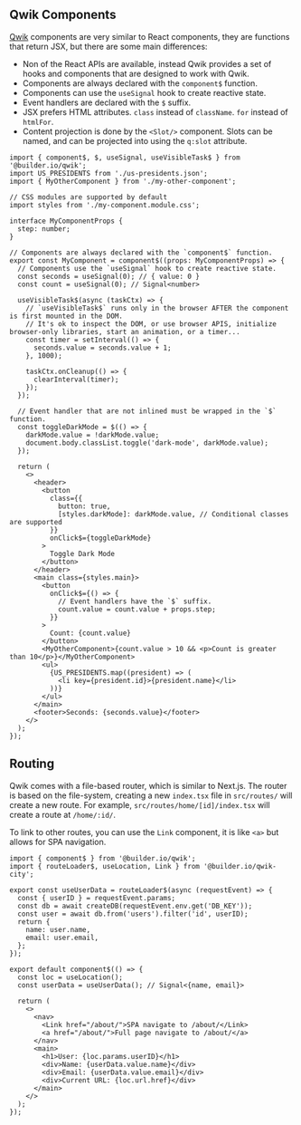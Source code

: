 ## Qwik Components

[Qwik](https://qwik.dev/) components are very similar to React components, they are functions that return JSX, but there are some main differences:

- Non of the React APIs are available, instead Qwik provides a set of hooks and components that are designed to work with Qwik.
- Components are always declared with the `component$` function.
- Components can use the `useSignal` hook to create reactive state.
- Event handlers are declared with the `$` suffix.
- JSX prefers HTML attributes. `class` instead of `className`. `for` instead of `htmlFor`.
- Content projection is done by the `<Slot/>` component. Slots can be named, and can be projected into using the `q:slot` attribute.

```tsx
import { component$, $, useSignal, useVisibleTask$ } from '@builder.io/qwik';
import US_PRESIDENTS from './us-presidents.json';
import { MyOtherComponent } from './my-other-component';

// CSS modules are supported by default
import styles from './my-component.module.css';

interface MyComponentProps {
  step: number;
}

// Components are always declared with the `component$` function.
export const MyComponent = component$((props: MyComponentProps) => {
  // Components use the `useSignal` hook to create reactive state.
  const seconds = useSignal(0); // { value: 0 }
  const count = useSignal(0); // Signal<number>

  useVisibleTask$(async (taskCtx) => {
    // `useVisibleTask$` runs only in the browser AFTER the component is first mounted in the DOM.
    // It's ok to inspect the DOM, or use browser APIS, initialize browser-only libraries, start an animation, or a timer...
    const timer = setInterval(() => {
      seconds.value = seconds.value + 1;
    }, 1000);

    taskCtx.onCleanup(() => {
      clearInterval(timer);
    });
  });

  // Event handler that are not inlined must be wrapped in the `$` function.
  const toggleDarkMode = $(() => {
    darkMode.value = !darkMode.value;
    document.body.classList.toggle('dark-mode', darkMode.value);
  });

  return (
    <>
      <header>
        <button
          class={{
            button: true,
            [styles.darkMode]: darkMode.value, // Conditional classes are supported
          }}
          onClick$={toggleDarkMode}
        >
          Toggle Dark Mode
        </button>
      </header>
      <main class={styles.main}>
        <button
          onClick$={() => {
            // Event handlers have the `$` suffix.
            count.value = count.value + props.step;
          }}
        >
          Count: {count.value}
        </button>
        <MyOtherComponent>{count.value > 10 && <p>Count is greater than 10</p>}</MyOtherComponent>
        <ul>
          {US_PRESIDENTS.map((president) => (
            <li key={president.id}>{president.name}</li>
          ))}
        </ul>
      </main>
      <footer>Seconds: {seconds.value}</footer>
    </>
  );
});
```

## Routing

Qwik comes with a file-based router, which is similar to Next.js. The router is based on the file-system, creating a new `index.tsx` file in `src/routes/` will create a new route. For example, `src/routes/home/[id]/index.tsx` will create a route at `/home/:id/`.

To link to other routes, you can use the `Link` component, it is like `<a>` but allows for SPA navigation.

```tsx title="src/routes/user/[userID]/index.tsx"
import { component$ } from '@builder.io/qwik';
import { routeLoader$, useLocation, Link } from '@builder.io/qwik-city';

export const useUserData = routeLoader$(async (requestEvent) => {
  const { userID } = requestEvent.params;
  const db = await createDB(requestEvent.env.get('DB_KEY'));
  const user = await db.from('users').filter('id', userID);
  return {
    name: user.name,
    email: user.email,
  };
});

export default component$(() => {
  const loc = useLocation();
  const userData = useUserData(); // Signal<{name, email}>

  return (
    <>
      <nav>
        <Link href="/about/">SPA navigate to /about/</Link>
        <a href="/about/">Full page navigate to /about/</a>
      </nav>
      <main>
        <h1>User: {loc.params.userID}</h1>
        <div>Name: {userData.value.name}</div>
        <div>Email: {userData.value.email}</div>
        <div>Current URL: {loc.url.href}</div>
      </main>
    </>
  );
});
```
